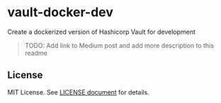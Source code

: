 # vault-docker-dev

Create a dockerized version of Hashicorp Vault for development

> TODO: Add link to Medium post and add more description to this readme

## License

MIT License. See [LICENSE document](./LICENSE) for details.
